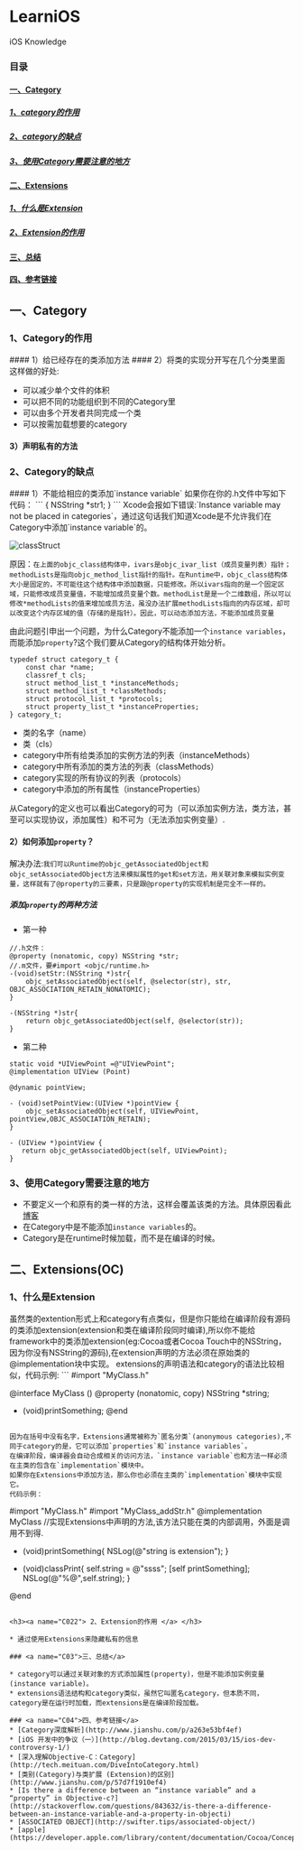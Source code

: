 # LearniOS
iOS Knowledge
### 目录
<h4><a href="#C01">一、Category </a></h4>
<h5><a href="#C011">1、category的作用</a></h5>
<h5><a href="#C012">2、category的缺点</a></h5>
<h5><a href="#C013">3、使用Category需要注意的地方</a></h5>
<h4><a href="#C02">二、Extensions </a></h4>
<h5><a href="#C021">1、什么是Extension </a></h5>
<h5><a href="#C022">2、Extension的作用</a></h5>
<h4><a href="#C03">三、总结</a></h4>
<h4><a href="#C04">四、参考链接</a></h4>


<h2><a name="C01"> 一、Category</a> </h2>

<h3><a name="C011"> 1、Category的作用 </a> </h3>
#### 1）给已经存在的类添加方法
#### 2）将类的实现分开写在几个分类里面
这样做的好处:

* 可以减少单个文件的体积 
* 可以把不同的功能组织到不同的Category里
* 可以由多个开发者共同完成一个类 
* 可以按需加载想要的category

#### 3）声明私有的方法

<h3><a name="C012">  2、Category的缺点 </a> </h3>
#### 1）不能给相应的类添加`instance variable`
如果你在你的.h文件中写如下代码：
```
{
    NSString *str1;
}
```
Xcode会报如下错误:`Instance variable may not be placed in categories`，通过这句话我们知道Xcode是不允许我们在Category中添加`instance variable`的。

![classStruct](https://github.com/fengzhihao123/LearniOS/blob/master/Basic/classStruct.png)

原因：`在上面的objc_class结构体中，ivars是objc_ivar_list（成员变量列表）指针；methodLists是指向objc_method_list指针的指针。在Runtime中，objc_class结构体大小是固定的，不可能往这个结构体中添加数据，只能修改。所以ivars指向的是一个固定区域，只能修改成员变量值，不能增加成员变量个数。methodList是是一个二维数组，所以可以修改*methodLists的值来增加成员方法，虽没办法扩展methodLists指向的内存区域，却可以改变这个内存区域的值（存储的是指针）。因此，可以动态添加方法，不能添加成员变量`

由此问题引申出一个问题，为什么Category不能添加一个`instance variables`，而能添加`property`?这个我们要从Category的结构体开始分析。

```
typedef struct category_t {
    const char *name;
    classref_t cls;
    struct method_list_t *instanceMethods;
    struct method_list_t *classMethods;
    struct protocol_list_t *protocols;
    struct property_list_t *instanceProperties;
} category_t;
```

* 类的名字（name）
* 类（cls）
* category中所有给类添加的实例方法的列表（instanceMethods）
* category中所有添加的类方法的列表（classMethods）
* category实现的所有协议的列表（protocols）
* category中添加的所有属性（instanceProperties）

从Category的定义也可以看出Category的可为（可以添加实例方法，类方法，甚至可以实现协议，添加属性）和不可为（无法添加实例变量）.

#### 2）如何添加`property`？
解决办法:`我们可以Runtime的objc_getAssociatedObject和objc_setAssociatedObject方法来模拟属性的get和set方法，用关联对象来模拟实例变量，这样就有了@property的三要素，只是跟@property的实现机制是完全不一样的。`

##### 添加`property`的两种方法
* 第一种
```
//.h文件：
@property (nonatomic, copy) NSString *str;
//.m文件，要#import <objc/runtime.h>
-(void)setStr:(NSString *)str{
    objc_setAssociatedObject(self, @selector(str), str, OBJC_ASSOCIATION_RETAIN_NONATOMIC);
}

-(NSString *)str{
    return objc_getAssociatedObject(self, @selector(str));
}

```

* 第二种
```
static void *UIViewPoint =@"UIViewPoint";
@implementation UIView (Point)

@dynamic pointView;

- (void)setPointView:(UIView *)pointView {
    objc_setAssociatedObject(self, UIViewPoint, pointView,OBJC_ASSOCIATION_RETAIN);
}

- (UIView *)pointView {
   return objc_getAssociatedObject(self, UIViewPoint);
}
```

<h3><a name="C013"> 3、使用Category需要注意的地方 </a> </h3>

* 不要定义一个和原有的类一样的方法，这样会覆盖该类的方法。具体原因看此[博客](http://tech.meituan.com/DiveIntoCategory.html)
* 在Category中是不能添加`instance variables`的。
* Category是在runtime时候加载，而不是在编译的时候。

<h2><a name="C02"> 二、Extensions(OC) </a> </h2>

<h3><a name="C021"> 1、什么是Extension </a> </h3>
虽然类的extention形式上和category有点类似，但是你只能给在编译阶段有源码的类添加extension(extension和类在编译阶段同时编译),所以你不能给framework中的类添加extension(eg:Cocoa或者Cocoa Touch中的NSString，因为你没有NSString的源码),在extension声明的方法必须在原始类的@implementation块中实现。
extensions的声明语法和category的语法比较相似，代码示例:
```
#import "MyClass.h"

@interface MyClass ()
@property (nonatomic, copy) NSString *string;
- (void)printSomething;
@end
```

因为在括号中没有名字，Extensions通常被称为`匿名分类`(anonymous categories),不同于category的是，它可以添加`properties`和`instance variables`。
在编译阶段，编译器会自动合成相关的访问方法，`instance variable`也和方法一样必须在主类的包含在`implementation`模块中。
如果你在Extensions中添加方法，那么你也必须在主类的`implementation`模块中实现它。
代码示例：
```
#import "MyClass.h"
#import "MyClass_addStr.h"
@implementation MyClass
//实现Extensions中声明的方法,该方法只能在类的内部调用，外面是调用不到得.
- (void)printSomething{
    NSLog(@"string is extension");
}

- (void)classPrint{
    self.string = @"ssss";
    [self printSomething];
    NSLog(@"%@",self.string);
}

@end
```

<h3><a name="C022"> 2、Extension的作用 </a> </h3>

* 通过使用Extensions来隐藏私有的信息

### <a name="C03">三、总结</a>

* category可以通过关联对象的方式添加属性(property)，但是不能添加实例变量(instance variable)。
* extensions语法结构和category类似，虽然它叫匿名category，但本质不同，category是在运行时加载，而extensions是在编译阶段加载。

### <a name="C04">四、参考链接</a>
* [Category深度解析](http://www.jianshu.com/p/a263e53bf4ef)
* [iOS 开发中的争议（一）](http://blog.devtang.com/2015/03/15/ios-dev-controversy-1/)
* [深入理解Objective-C：Category](http://tech.meituan.com/DiveIntoCategory.html)
* [类别(Category)与类扩展 (Extension)的区别](http://www.jianshu.com/p/57d7f1910ef4)
* [Is there a difference between an “instance variable” and a “property” in Objective-c?](http://stackoverflow.com/questions/843632/is-there-a-difference-between-an-instance-variable-and-a-property-in-objecti)
* [ASSOCIATED OBJECT](http://swifter.tips/associated-object/)
* [apple](https://developer.apple.com/library/content/documentation/Cocoa/Conceptual/ProgrammingWithObjectiveC/CustomizingExistingClasses/CustomizingExistingClasses.html)
